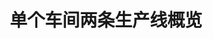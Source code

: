 ---
layout: article
title: 单个车间两条生产线概览
description: 
  - 模板包含单个车间两条生产线的概览，展示了已完成的产品数量以及与目标相比未完成的数量。此外，通过显示次品数量，产品质量也得以量化。
lang: cn
weight: 1100
isDraft: true
ref: Production-Lines-Status-Quality
category:
  - Production
  - Shopfloor
image: Production-Lines-Status-Quality_CN.png
image_thumbnail: Production-Lines-Status-Quality_CNthumbnail.png
download: Production-Lines-Status-Quality_CN.pbmx
overview_description:
overview_benefits:
overview_data_sources:
---
